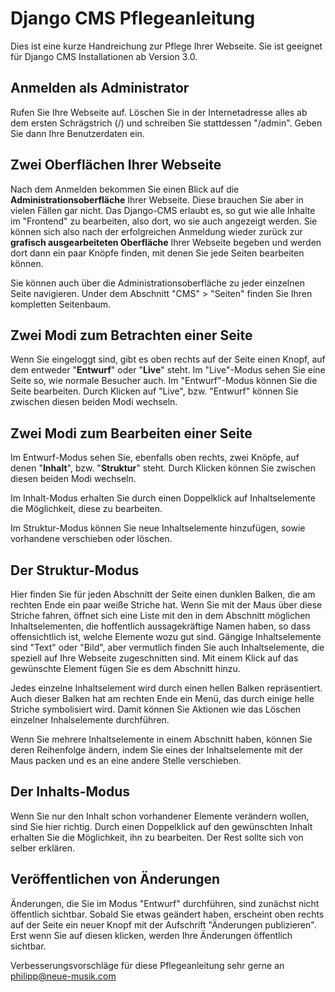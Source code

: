 Django CMS Pflegeanleitung
==========================

Dies ist eine kurze Handreichung zur Pflege Ihrer Webseite.
Sie ist geeignet für Django CMS Installationen ab Version 3.0.


Anmelden als Administrator
--------------------------

Rufen Sie Ihre Webseite auf. Löschen Sie in der Internetadresse alles ab dem ersten Schrägstrich (/) und schreiben Sie stattdessen "/admin". Geben Sie dann Ihre Benutzerdaten ein.


Zwei Oberflächen Ihrer Webseite
-------------------------------

Nach dem Anmelden bekommen Sie einen Blick auf die **Administrationsoberfläche** Ihrer Webseite. Diese brauchen Sie aber in vielen Fällen gar nicht. Das Django-CMS erlaubt es, so gut wie alle Inhalte im "Frontend" zu bearbeiten, also dort, wo sie auch angezeigt werden. Sie können sich also nach der erfolgreichen Anmeldung wieder zurück zur **grafisch ausgearbeiteten Oberfläche** Ihrer Webseite begeben und werden dort dann ein paar Knöpfe finden, mit denen Sie jede Seiten bearbeiten können.

Sie können auch über die Administrationsoberfläche zu jeder einzelnen Seite navigieren. Under dem Abschnitt "CMS" > "Seiten" finden Sie Ihren kompletten Seitenbaum.


Zwei Modi zum Betrachten einer Seite
------------------------------------

Wenn Sie eingeloggt sind, gibt es oben rechts auf der Seite einen Knopf, auf dem entweder "**Entwurf**" oder "**Live**" steht. Im "Live"-Modus sehen Sie eine Seite so, wie normale Besucher auch. Im "Entwurf"-Modus können Sie die Seite bearbeiten. Durch Klicken auf "Live", bzw. "Entwurf" können Sie zwischen diesen beiden Modi wechseln.



Zwei Modi zum Bearbeiten einer Seite
------------------------------------

Im Entwurf-Modus sehen Sie, ebenfalls oben rechts, zwei Knöpfe, auf denen "**Inhalt**", bzw. "**Struktur**" steht. Durch Klicken können Sie zwischen diesen beiden Modi wechseln.

Im Inhalt-Modus erhalten Sie durch einen Doppelklick auf Inhaltselemente die Möglichkeit, diese zu bearbeiten.

Im Struktur-Modus können Sie neue Inhaltselemente hinzufügen, sowie vorhandene verschieben oder löschen.


Der Struktur-Modus
------------------

Hier finden Sie für jeden Abschnitt der Seite einen dunklen Balken, die am rechten Ende ein paar weiße Striche hat. Wenn Sie mit der Maus über diese Striche fahren, öffnet sich eine Liste mit den in dem Abschnitt möglichen Inhaltselementen, die hoffentlich aussagekräftige Namen haben, so dass offensichtlich ist, welche Elemente wozu gut sind. Gängige Inhaltselemente sind "Text" oder "Bild", aber vermutlich finden Sie auch Inhaltselemente, die speziell auf Ihre Webseite zugeschnitten sind. Mit einem Klick auf das gewünschte Element fügen Sie es dem Abschnitt hinzu.

Jedes einzelne Inhaltselement wird durch einen hellen Balken repräsentiert. Auch dieser Balken hat am rechten Ende ein Menü, das durch einige helle Striche symbolisiert wird. Damit können Sie Aktionen wie das Löschen einzelner Inhalselemente durchführen.

Wenn Sie mehrere Inhaltselemente in einem Abschnitt haben, können Sie deren Reihenfolge ändern, indem Sie eines der Inhaltselemente mit der Maus packen und es an eine andere Stelle verschieben.


Der Inhalts-Modus
-----------------

Wenn Sie nur den Inhalt schon vorhandener Elemente verändern wollen, sind Sie hier richtig. Durch einen Doppelklick auf den gewünschten Inhalt erhalten Sie die Möglichkeit, ihn zu bearbeiten. Der Rest sollte sich von selber erklären.


Veröffentlichen von Änderungen
------------------------------

Änderungen, die Sie im Modus "Entwurf" durchführen, sind zunächst nicht öffentlich sichtbar. Sobald Sie etwas geändert haben, erscheint oben rechts auf der Seite ein neuer Knopf mit der Aufschrift "Änderungen publizieren". Erst wenn Sie auf diesen klicken, werden Ihre Änderungen öffentlich sichtbar.


Verbesserungsvorschläge für diese Pflegeanleitung sehr gerne an philipp@neue-musik.com
